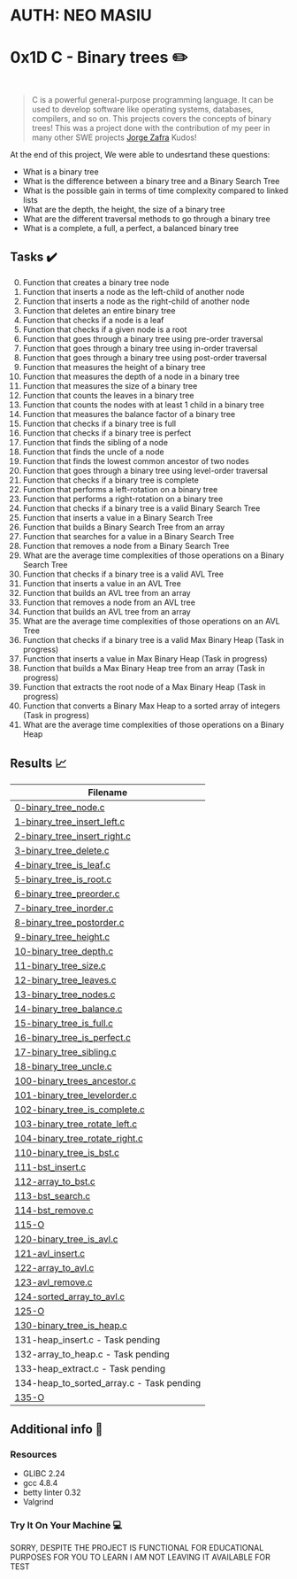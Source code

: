 # AUTH: NEO MASIU
#
# 0x1D C - Binary trees :pencil2:
#
> C is a powerful general-purpose programming language. It can be used to develop software like operating systems, databases, compilers, and so on. This projects covers the concepts of binary trees! This was a project done with the contribution of my peer in many other SWE projects  [Jorge Zafra](https://github.com/jorgezafra94/) Kudos!

At the end of this project, We were able to undesrtand these questions:
  
* What is a binary tree
* What is the difference between a binary tree and a Binary Search Tree
* What is the possible gain in terms of time complexity compared to linked lists
* What are the depth, the height, the size of a binary tree
* What are the different traversal methods to go through a binary tree
* What is a complete, a full, a perfect, a balanced binary tree

## Tasks :heavy_check_mark:

0. Function that creates a binary tree node
1. Function that inserts a node as the left-child of another node
2. Function that inserts a node as the right-child of another node
3. Function that deletes an entire binary tree
4. Function that checks if a node is a leaf
5. Function that checks if a given node is a root
6. Function that goes through a binary tree using pre-order traversal
7. Function that goes through a binary tree using in-order traversal
8. Function that goes through a binary tree using post-order traversal
9. Function that measures the height of a binary tree
10. Function that measures the depth of a node in a binary tree
11. Function that measures the size of a binary tree
12. Function that counts the leaves in a binary tree
13. Function that counts the nodes with at least 1 child in a binary tree
14. Function that measures the balance factor of a binary tree
15. Function that checks if a binary tree is full
16. Function that checks if a binary tree is perfect
17. Function that finds the sibling of a node
18. Function that finds the uncle of a node
19. Function that finds the lowest common ancestor of two nodes
20. Function that goes through a binary tree using level-order traversal
21. Function that checks if a binary tree is complete
22. Function that performs a left-rotation on a binary tree
23. Function that performs a right-rotation on a binary tree
24. Function that checks if a binary tree is a valid Binary Search Tree
25. Function that inserts a value in a Binary Search Tree
26. Function that builds a Binary Search Tree from an array
27. Function that searches for a value in a Binary Search Tree
28. Function that removes a node from a Binary Search Tree
29. What are the average time complexities of those operations on a Binary Search Tree
30. Function that checks if a binary tree is a valid AVL Tree
31. Function that inserts a value in an AVL Tree
32. Function that builds an AVL tree from an array
33. Function that removes a node from an AVL tree
34. Function that builds an AVL tree from an array
35. What are the average time complexities of those operations on an AVL Tree
36. Function that checks if a binary tree is a valid Max Binary Heap (Task in progress)
37. Function that inserts a value in Max Binary Heap (Task in progress)
38. Function that builds a Max Binary Heap tree from an array (Task in progress)
39. Function that extracts the root node of a Max Binary Heap (Task in progress)
40. Function that converts a Binary Max Heap to a sorted array of integers (Task in progress)
41. What are the average time complexities of those operations on a Binary Heap


## Results :chart_with_upwards_trend:

| Filename |
| ------ |
| [0-binary_tree_node.c](https://github.com/NeoMasiu/0x1D-binary_trees/blob/master/0-binary_tree_node.c)|
| [1-binary_tree_insert_left.c](https://github.com/NeoMasiu/0x1D-binary_trees/blob/master/1-binary_tree_insert_left.c)|
| [2-binary_tree_insert_right.c](https://github.com/NeoMasiu/0x1D-binary_trees/blob/master/2-binary_tree_insert_right.c)|
| [3-binary_tree_delete.c](https://github.com/NeoMasiu/0x1D-binary_trees/blob/master/3-binary_tree_delete.c)|
| [4-binary_tree_is_leaf.c](https://github.com/NeoMasiu/0x1D-binary_trees/blob/master/4-binary_tree_is_leaf.c)|
| [5-binary_tree_is_root.c](https://github.com/NeoMasiu/0x1D-binary_trees/blob/master/5-binary_tree_is_root.c)|
| [6-binary_tree_preorder.c](https://github.com/NeoMasiu/0x1D-binary_trees/blob/master/6-binary_tree_preorder.c)|
| [7-binary_tree_inorder.c](https://github.com/NeoMasiu/0x1D-binary_trees/blob/master/7-binary_tree_inorder.c)|
| [8-binary_tree_postorder.c](https://github.com/NeoMasiu/0x1D-binary_trees/blob/master/8-binary_tree_postorder.c)|
| [9-binary_tree_height.c](https://github.com/NeoMasiu/0x1D-binary_trees/blob/master/9-binary_tree_height.c)|
| [10-binary_tree_depth.c](https://github.com/NeoMasiu/0x1D-binary_trees/blob/master/10-binary_tree_depth.c)|
| [11-binary_tree_size.c](https://github.com/NeoMasiu/0x1D-binary_trees/blob/master/11-binary_tree_size.c)|
| [12-binary_tree_leaves.c](https://github.com/NeoMasiu/0x1D-binary_trees/blob/master/12-binary_tree_leaves.c)|
| [13-binary_tree_nodes.c](https://github.com/NeoMasiu/0x1D-binary_trees/blob/master/13-binary_tree_nodes.c)|
| [14-binary_tree_balance.c](https://github.com/NeoMasiu/0x1D-binary_trees/blob/master/14-binary_tree_balance.c)|
| [15-binary_tree_is_full.c](https://github.com/NeoMasiu/0x1D-binary_trees/blob/master/15-binary_tree_is_full.c)|
| [16-binary_tree_is_perfect.c](https://github.com/NeoMasiu/0x1D-binary_trees/blob/master/16-binary_tree_is_perfect.c)|
| [17-binary_tree_sibling.c](https://github.com/NeoMasiu/0x1D-binary_trees/blob/master/17-binary_tree_sibling.c)|
| [18-binary_tree_uncle.c](https://github.com/NeoMasiu/0x1D-binary_trees/blob/master/18-binary_tree_uncle.c)|
| [100-binary_trees_ancestor.c](https://github.com/NeoMasiu/0x1D-binary_trees/blob/master/100-binary_trees_ancestor.c)|
| [101-binary_tree_levelorder.c](https://github.com/NeoMasiu/0x1D-binary_trees/blob/master/101-binary_tree_levelorder.c)|
| [102-binary_tree_is_complete.c](https://github.com/NeoMasiu/0x1D-binary_trees/blob/master/102-binary_tree_is_complete.c)|
| [103-binary_tree_rotate_left.c](https://github.com/NeoMasiu/0x1D-binary_trees/blob/master/103-binary_tree_rotate_left.c)|
| [104-binary_tree_rotate_right.c](https://github.com/NeoMasiu/0x1D-binary_trees/blob/master/104-binary_tree_rotate_right.c)|
| [110-binary_tree_is_bst.c](https://github.com/NeoMasiu/0x1D-binary_trees/blob/master/110-binary_tree_is_bst.c)|
| [111-bst_insert.c](https://github.com/NeoMasiu/0x1D-binary_trees/blob/master/111-bst_insert.c)|
| [112-array_to_bst.c](https://github.com/NeoMasiu/0x1D-binary_trees/blob/master/112-array_to_bst.c)|
| [113-bst_search.c](https://github.com/NeoMasiu/0x1D-binary_trees/blob/master/113-bst_search.c)|
| [114-bst_remove.c](https://github.com/NeoMasiu/0x1D-binary_trees/blob/master/114-bst_remove.c)|
| [115-O](https://github.com/NeoMasiu/0x1D-binary_trees/blob/master/115-O)|
| [120-binary_tree_is_avl.c](https://github.com/NeoMasiu/0x1D-binary_trees/blob/master/120-binary_tree_is_avl.c)|
| [121-avl_insert.c](https://github.com/NeoMasiu/0x1D-binary_trees/blob/master/121-avl_insert.c)|
| [122-array_to_avl.c](https://github.com/NeoMasiu/0x1D-binary_trees/blob/master/122-array_to_avl.c)|
| [123-avl_remove.c](https://github.com/NeoMasiu/0x1D-binary_trees/blob/master/123-avl_remove.c)|
| [124-sorted_array_to_avl.c](https://github.com/NeoMasiu/0x1D-binary_trees/blob/master/124-sorted_array_to_avl.c)|
| [125-O](https://github.com/NeoMasiu/0x1D-binary_trees/blob/master/125-O)|
| [130-binary_tree_is_heap.c](https://github.com/NeoMasiu/0x1D-binary_trees/blob/master/130-binary_tree_is_heap.c)|
| 131-heap_insert.c - Task pending|
| 132-array_to_heap.c - Task pending|
| 133-heap_extract.c - Task pending|
| 134-heap_to_sorted_array.c - Task pending|
| [135-O](https://github.com/edward0rtiz/0x1D-binary_trees/blob/master/135-O)|


## Additional info :construction:
### Resources

- GLIBC 2.24
- gcc 4.8.4
- betty linter 0.32
- Valgrind


### Try It On Your Machine :computer:	

SORRY, DESPITE THE PROJECT IS FUNCTIONAL FOR EDUCATIONAL PURPOSES FOR YOU TO LEARN I AM NOT LEAVING IT AVAILABLE FOR TEST


